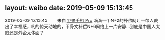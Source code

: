 layout: weibo
date: 2019-05-09 15:13:45
---
2019-05-09 15:13:45  &nbsp;&nbsp;&nbsp;&nbsp;&nbsp;&nbsp; 来自 <a href="http://app.weibo.com/t/feed/Z4AgP" rel="nofollow">坚果手机 Pro</a>
滴滴一个N+2的补偿就让一帮人裁出了幸福感，吼的惊天动地的，甲骨文补偿N+6网络上一片安静…到底是中国人太贱还是外企太体面？ ​​​
